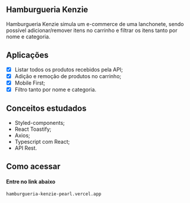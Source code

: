 ## Hamburgueria Kenzie

Hamburgueria Kenzie simula um e-commerce de uma lanchonete, sendo possível adicionar/remover itens no carrinho e filtrar os itens tanto por nome e categoria.

## Aplicações
- [X] Listar todos os produtos recebidos pela API;
- [X] Adição e remoção de produtos no carrinho;
- [X] Mobile First;
- [X] Filtro tanto por nome e categoria.

## Conceitos estudados

- Styled-components;
- React Toastify;
- Axios;
- Typescript com React;
- API Rest.

## Como acessar

#### Entre no link abaixo

```
hamburgueria-kenzie-pearl.vercel.app
```
